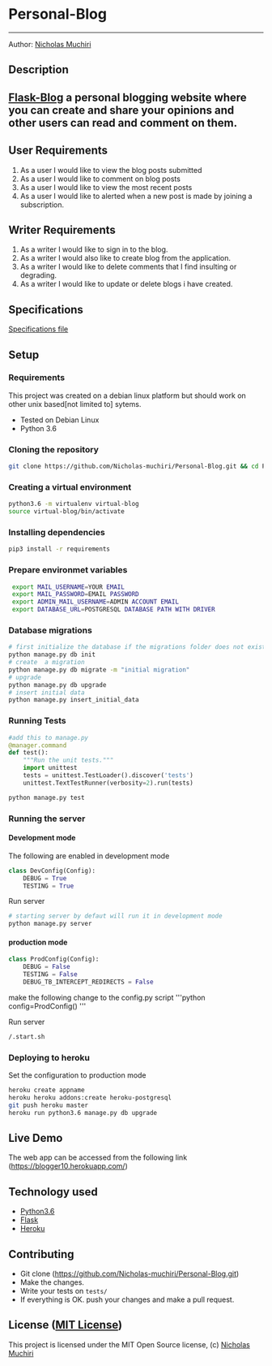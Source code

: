 Personal-Blog
===================

- - - -
Author: [Nicholas Muchiri](https://github.com/Nicholas-muchiri)
## Description
[Flask-Blog](https://github.com/Nicholas-muchiri/Personal-Blog) a personal blogging website where you can create and share your opinions and other users can read and comment on them.
------------------------------------------------------------------------

## User Requirements

1. As a user I would like to view the blog posts submitted
2. As a user I would like to comment on blog posts
3. As a user I would like to view the most recent posts
4. As a user I would like to alerted when a new post is made by joining a subscription.

## Writer Requirements

1. As a writer I would like to sign in to the blog.
2. As a writer I would also like to create blog from the application.
3. As a writer I would like to delete comments that I find insulting or degrading.
4. As a writer I would like to update or delete blogs i have created.


## Specifications
[Specifications file](https://github.com/Nicholas-muchiri/Personal-Blog/specs.md)


## Setup

### Requirements
This project was created on a debian linux platform but should work on other unix based[not limited to] sytems.
* Tested on Debian Linux
* Python 3.6 

### Cloning the repository
```bash
git clone https://github.com/Nicholas-muchiri/Personal-Blog.git && cd Personal-Blog
```

### Creating a virtual environment

```bash
python3.6 -m virtualenv virtual-blog
source virtual-blog/bin/activate
```
### Installing dependencies
```bash
pip3 install -r requirements
```

### Prepare environmet variables
```bash
 export MAIL_USERNAME=YOUR EMAIL
 export MAIL_PASSWORD=EMAIL PASSWORD
 export ADMIN_MAIL_USERNAME=ADMIN ACCOUNT EMAIL
 export DATABASE_URL=POSTGRESQL DATABASE PATH WITH DRIVER
```

### Database migrations

```bash
# first initialize the database if the migrations folder does not exist
python manage.py db init
# create  a migration
python manage.py db migrate -m "initial migration"
# upgrade
python manage.py db upgrade
# insert initial data
python manage.py insert_initial_data
```

### Running Tests

```python 
#add this to manage.py
@manager.command
def test():
    """Run the unit tests."""
    import unittest
    tests = unittest.TestLoader().discover('tests')
    unittest.TextTestRunner(verbosity=2).run(tests)
```
```bash
python manage.py test
```

### Running the server 
#### Development mode
The following are enabled in development mode 
```python 
class DevConfig(Config):
    DEBUG = True
    TESTING = True

```

Run server
```bash 
# starting server by defaut will run it in development mode
python manage.py server
```
#### production mode
```python
class ProdConfig(Config):
    DEBUG = False
    TESTING = False
    DEBUG_TB_INTERCEPT_REDIRECTS = False
```

make the following change to the config.py script
'''python
config=ProdConfig()
'''

Run server
```bash
/.start.sh
```
### Deploying to heroku
Set the configuration to production mode
```bash
heroku create appname
heroku heroku addons:create heroku-postgresql
git push heroku master
heroku run python3.6 manage.py db upgrade
```

## Live Demo

The web app can be accessed from the following link
(https://blogger10.herokuapp.com/)


## Technology used

* [Python3.6](https://www.python.org/)
* [Flask](http://flask.pocoo.org/)
* [Heroku](https://heroku.com)

## Contributing

- Git clone (https://github.com/Nicholas-muchiri/Personal-Blog.git) 
- Make the changes.
- Write your tests on `tests/`
- If everything is OK. push your changes and make a pull request.

## License ([MIT License](http://choosealicense.com/licenses/mit/))

This project is licensed under the MIT Open Source license, (c) [Nicholas Muchiri](https://github.com/Nicholas-muchiri)